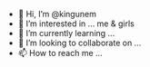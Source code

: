 - 👋 Hi, I’m @kingunem
- 👀 I’m interested in ... me & girls
- 🌱 I’m currently learning ... 
- 💞️ I’m looking to collaborate on ... 
- 📫 How to reach me ... 

<!---
kingunem/kingunem is a ✨ special ✨ repository because its `README.md` (this file) appears on your GitHub profile.
You can click the Preview link to take a look at your changes.
--->
